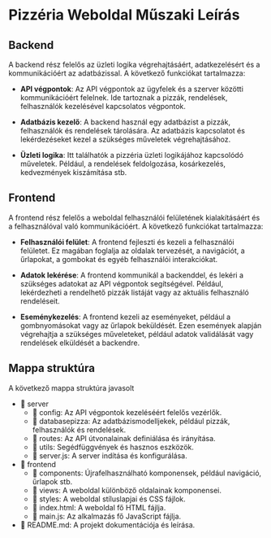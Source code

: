 # Pizzéria Weboldal Műszaki Leírás

## Backend

A backend rész felelős az üzleti logika végrehajtásáért, adatkezelésért és a kommunikációért az adatbázissal. A következő funkciókat tartalmazza:

- **API végpontok**: Az API végpontok az ügyfelek és a szerver közötti kommunikációért felelnek. Ide tartoznak a pizzák, rendelések, felhasználók kezelésével kapcsolatos végpontok.

- **Adatbázis kezelő**: A backend használ egy adatbázist a pizzák, felhasználók és rendelések tárolására. Az adatbázis kapcsolatot és lekérdezéseket kezel a szükséges műveletek végrehajtásához.

- **Üzleti logika**: Itt találhatók a pizzéria üzleti logikájához kapcsolódó műveletek. Például, a rendelések feldolgozása, kosárkezelés, kedvezmények kiszámítása stb.

## Frontend

A frontend rész felelős a weboldal felhasználói felületének kialakításáért és a felhasználóval való kommunikációért. A következő funkciókat tartalmazza:

- **Felhasználói felület**: A frontend fejleszti és kezeli a felhasználói felületet. Ez magában foglalja az oldalak tervezését, a navigációt, a űrlapokat, a gombokat és egyéb felhasználói interakciókat.

- **Adatok lekérése**: A frontend kommunikál a backenddel, és lekéri a szükséges adatokat az API végpontok segítségével. Például, lekérdezheti a rendelhető pizzák listáját vagy az aktuális felhasználó rendeléseit.

- **Eseménykezelés**: A frontend kezeli az eseményeket, például a gombnyomásokat vagy az űrlapok beküldését. Ezen események alapján végrehajtja a szükséges műveleteket, például adatok validálását vagy rendelések elküldését a backendre.

## Mappa struktúra

A következő mappa struktúra javasolt 

  - 📁 server
    - 📁 config: Az API végpontok kezeléséért felelős vezérlők.
    - 📁 databasepizza: Az adatbázismodelljekek, például pizzák, felhasználók és rendelések.
    - 📁 routes: Az API útvonalainak definiálása és irányítása.
    - 📁 utils: Segédfüggvények és hasznos eszközök.
    - 📄 server.js: A server  indítása és konfigurálása.
  - 📁 frontend
    - 📁 components: Újrafelhasználható komponensek, például navigáció, űrlapok stb.
    - 📁 views: A weboldal különböző oldalainak komponensei.
    - 📁 styles: A weboldal stíluslapjai és CSS fájlok.
    - 📄 index.html: A weboldal fő HTML fájlja.
    - 📄 main.js: Az alkalmazás fő JavaScript fájlja.
  - 📄 README.md: A projekt dokumentációja és leírása.

